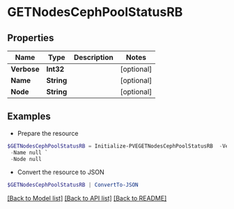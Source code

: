 # GETNodesCephPoolStatusRB
## Properties

Name | Type | Description | Notes
------------ | ------------- | ------------- | -------------
**Verbose** | **Int32** |  | [optional] 
**Name** | **String** |  | [optional] 
**Node** | **String** |  | [optional] 

## Examples

- Prepare the resource
```powershell
$GETNodesCephPoolStatusRB = Initialize-PVEGETNodesCephPoolStatusRB  -Verbose null `
 -Name null `
 -Node null
```

- Convert the resource to JSON
```powershell
$GETNodesCephPoolStatusRB | ConvertTo-JSON
```

[[Back to Model list]](../README.md#documentation-for-models) [[Back to API list]](../README.md#documentation-for-api-endpoints) [[Back to README]](../README.md)

